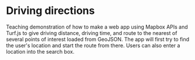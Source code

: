 # Driving directions

Teaching demonstration of how to make a web app using Mapbox APIs and Turf.js to give driving distance, driving time, and route to the nearest of several points of interest loaded from GeoJSON. The app will first try to find the user's location and start the route from there. Users can also enter a location into the search box.